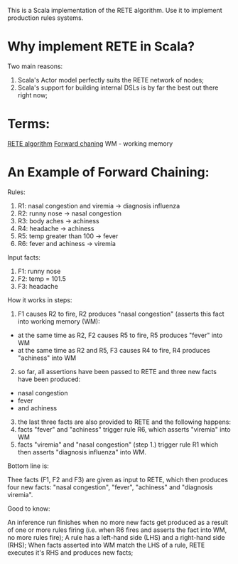 This is a Scala implementation of the RETE algorithm. Use it to implement production rules systems.

# Why implement RETE in Scala?
Two main reasons:
1. Scala's Actor model perfectly suits the RETE network of nodes;
2. Scala's support for building internal DSLs is by far the best out there right now;

# Terms:
[RETE algorithm](https://en.wikipedia.org/wiki/Rete_algorithm)
[Forward chaning](https://en.wikipedia.org/wiki/Forward_chaining)
WM - working memory

# An Example of Forward Chaining:

Rules:

1. R1: nasal congestion and viremia -> diagnosis influenza
2. R2: runny nose -> nasal congestion
3. R3: body aches -> achiness
4. R4: headache -> achiness
5. R5: temp greater than 100 -> fever
6. R6: fever and achiness -> viremia

Input facts:

1. F1: runny nose
2. F2: temp = 101.5
3. F3: headache

How it works in steps:

1. F1 causes R2 to fire, R2 produces "nasal congestion" (asserts this fact into working memory (WM):
  * at the same time as R2, F2 causes R5 to fire, R5 produces "fever" into WM
  * at the same time as R2 and R5, F3 causes R4 to fire, R4 produces "achiness" into WM
2. so far, all assertions have been passed to RETE and three new facts have been produced:
  * nasal congestion
  * fever 
  * and achiness
3. the last three facts are also provided to RETE and the following happens:
4. facts "fever" and "achiness" trigger rule R6, which asserts "viremia" into WM
5. facts "viremia" and "nasal congestion" (step 1.) trigger rule R1 which then asserts "diagnosis influenza" into WM.

Bottom line is:

Thee facts (F1, F2 and F3) are given as input to RETE, which then produces four new facts:
"nasal congestion", "fever", "achiness" and "diagnosis viremia".

Good to know:

An inference run finishes when no more new facts get produced as a result of one or more rules firing (i.e. when R6 fires and asserts the fact into WM, no more rules fire);
A rule has a left-hand side (LHS) and a right-hand side (RHS);
When facts asserted into WM match the LHS of a rule, RETE executes it's RHS and produces new facts;
